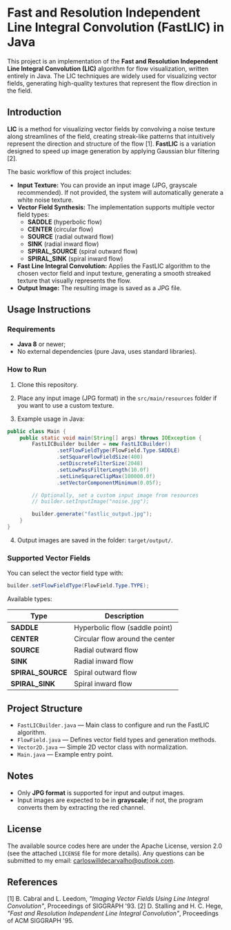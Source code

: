 
# Fast and Resolution Independent Line Integral Convolution (FastLIC) in Java

This project is an implementation of the **Fast and Resolution Independent Line Integral Convolution (LIC)** algorithm for flow visualization, written entirely in Java. The LIC techniques are widely used for visualizing vector fields, generating high-quality textures that represent the flow direction in the field.

## Introduction

**LIC** is a method for visualizing vector fields by convolving a noise texture along streamlines of the field, creating streak-like patterns that intuitively represent the direction and structure of the flow [1]. **FastLIC** is a variation designed to speed up image generation by applying Gaussian blur filtering [2].

The basic workflow of this project includes:

- **Input Texture:** You can provide an input image (JPG, grayscale recommended). If not provided, the system will automatically generate a white noise texture.
- **Vector Field Synthesis:** The implementation supports multiple vector field types:
    - **SADDLE** (hyperbolic flow)
    - **CENTER** (circular flow)
    - **SOURCE** (radial outward flow)
    - **SINK** (radial inward flow)
    - **SPIRAL_SOURCE** (spiral outward flow)
    - **SPIRAL_SINK** (spiral inward flow)
- **Fast Line Integral Convolution:** Applies the FastLIC algorithm to the chosen vector field and input texture, generating a smooth streaked texture that visually represents the flow.
- **Output Image:** The resulting image is saved as a JPG file.

## Usage Instructions

### Requirements

- **Java 8** or newer;
- No external dependencies (pure Java, uses standard libraries).

### How to Run

1. Clone this repository.

2. Place any input image (JPG format) in the `src/main/resources` folder if you want to use a custom texture.

3. Example usage in Java:

```java
public class Main {
    public static void main(String[] args) throws IOException {
        FastLICBuilder builder = new FastLICBuilder()
                .setFlowFieldType(FlowField.Type.SADDLE)
                .setSquareFlowFieldSize(400)
                .setDiscreteFilterSize(2048)
                .setLowPassFilterLength(10.0f)
                .setLineSquareClipMax(100000.0f)
                .setVectorComponentMinimum(0.05f);

        // Optionally, set a custom input image from resources
        // builder.setInputImage("noise.jpg");

        builder.generate("fastlic_output.jpg");
    }
}
```

4. Output images are saved in the folder: `target/output/`.

### Supported Vector Fields

You can select the vector field type with:

```java
builder.setFlowFieldType(FlowField.Type.TYPE);
```

Available types:

| Type           | Description                          |
|----------------|------------------------------------|
| **SADDLE**     | Hyperbolic flow (saddle point)     |
| **CENTER**     | Circular flow around the center    |
| **SOURCE**     | Radial outward flow                 |
| **SINK**       | Radial inward flow                  |
| **SPIRAL_SOURCE** | Spiral outward flow              |
| **SPIRAL_SINK**   | Spiral inward flow               |

## Project Structure

- `FastLICBuilder.java` — Main class to configure and run the FastLIC algorithm.
- `FlowField.java` — Defines vector field types and generation methods.
- `Vector2D.java` — Simple 2D vector class with normalization.
- `Main.java` — Example entry point.

## Notes

- Only **JPG format** is supported for input and output images.
- Input images are expected to be in **grayscale**; if not, the program converts them by extracting the red channel.

## License

The available source codes here are under the Apache License, version 2.0 (see the attached `LICENSE` file for more details). Any questions can be submitted to my email: carloswilldecarvalho@outlook.com.

## References

[1] B. Cabral and L. Leedom, *"Imaging Vector Fields Using Line Integral Convolution"*, Proceedings of SIGGRAPH '93.
[2] D. Stalling and H. C. Hege, *"Fast and Resolution Independent Line Integral Convolution"*, Proceedings of ACM SIGGRAPH '95.
